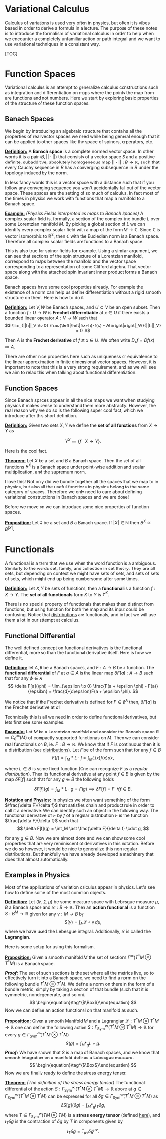 # Variational Calculus

Calculus of variations is used very often in physics, but often it is vibes based in order to derive a formula in a lecture. The purpose of these notes is to introduce the formalism of variational calculus in order to help when we encounter a completely unfamiliar action or path integral and we want to use variational techniques in a consistent way.

[TOC]



# Function Spaces

Variational calculus is an attempt to generalize calculus constructions such as integration and differentiation on maps where the points the map from are functions and not numbers. Here we start by exploring basic properties of the structure of these function spaces.

## Banach Spaces

We begin by introducing an algebraic structure that contains all the properties of real vector spaces we need while being general enough that it can be applied to other spaces like the space of spinors, orperators, etc.

**<u>Definition:</u>** A **Banach space** is a complete normed vector space. In other words it is a pair $(B,||\cdot||)$ that consists of a vector space $B$ and a positive definite, subadditive, absolutely homogeneous map $||\cdot || : B\to \mathbb R$, such that every Cauchy sequence in $B$ has a converging subsequence in $B$ under the topology induced by the norm. 

In less fancy words this is a vector space with a distance such that if you follow any converging sequence you won't accidentally fall out of the vector space. These spaces are the setting of so much of calculus. In fact most of the times in physics we work with functions that map a manifold to a Banach space. 

**<u>Example:</u>** *(Physics Fields interpreted as maps to Banach Spaces)* A complex scalar field is, formally, a section of the complex line bundle $L$ over some Lorentzian manifold $M$. By picking a global section of $L$ we can identify every complex scalar field with a map of the form $M\to \mathbb C$. Since $\mathbb C$ is vector isomorphic to $\mathbb R^2$, then $\mathbb C$ with the Eucledian norm is a Banach space. Therefore all complex scalar fields are functions to a Banach space.

This is also true for spinor fields for example. Using a similar argument, we can see that sections of the spin structure of a Lorentzian manifold, correspond to maps between the manifold and the vector space corresponding to a representation of some Clifford algebra. That vector space along with the attached spin invariant inner product forms a Banach space.



Banach spaces have some cool properties already. For example the existence of a norm can help us define differentiation without a rigid smooth structure on them. Here is how to do it.

**<u>Definition:</u>** Let $V,W$ be Banach spaces, and $U\subset V$ be an open subset. Then a function $f : U \to W$ is **Frechet differentiable** at $x \in U$ if there exists a bounded linear operator $A: V\to W$ such that
$$
\lim_{||h||_V \to 0} \frac{\left|\left|f(x+h)-f(x) - Ah\right|\right|_W}{||h||_V} = 0.
$$

 Then $A$ is the **Frechet derivative** of $f$ at $x \in U$. We often write $D_xf = Df(x) \coloneqq A$. 

There are other nice properties here such as uniqueness or equivalence to the linear approximation in finite dimensional vector spaces. However, it is important to note that this is a very strong requirement, and as we will see we aim to relax this when talking about functional differentiation.

## Function Spaces

Since Banach spaces appear in all the nice maps we want when studying physics it makes sense to understand them more abstractly. However, the real reason why we do so is the following super cool fact, which we introduce after this short definition.

**<u>Definition:</u>** Given two sets $X,Y$ we define the **set of all functions** from $X \to Y$ as

$$
Y^X \coloneqq \{f:X\to Y\}.
$$

Here is the cool fact.

**<u>Theorem:</u>** Let $X$ be a set and $B$ a Banach space. Then the set of all functions $B^X$ is a Banach space under point-wise addition and scalar multiplication, and the supremum norm.

I love this! Not only did we bundle together all the spaces that we map to in physics, but also all the useful functions in physics belong to the same category of spaces. Therefore we only need to care about defining variational constructions in Banach spaces and we are done!

Before we move on we can introduce some nice properties of function spaces.

**<u>Proposition:</u>** Let $X$ be a set and $B$ a Banach space. If $|X| \in \mathbb N$ then $B^X \cong B^{|X|}$.



# Functionals

A functional is a term that we use when the word function is a ambiguous. Similarly to the words set, family, and collection in set theory. They are all sets, but depending on context we might have sets of sets, and sets of sets of sets, which might end up being cumbersome after some times.

**<u>Definition:</u>** Let $X,Y$ be sets of functions, then a **functional** is a function $f:X\to Y$. The **set of all functionals** form $X$ to $Y$ is $Y^X$.

There is no special property of functionals that makes them distinct from functions, but using function for both the map and its input   could be confusing. Notice that [distributions](./Distributions.md) are functionals, and in fact we will use them a lot in our attempt at calculus.



## Functional Differential 

The well defined concept on functional derivatives is the functional differential, more so than the functional derivative itself. Here is how we define it. 

**<u>Definition:</u>** let $A,B$ be a Banach spaces, and $F:A\to B$ be a function. The **functional differential** of $F$ at $a\in A$ is the linear map $\delta F[a] : A\to B$ such that for any $\phi \in A$
$$
\delta F[a](\phi) = \lim_{\epsilon \to 0} \frac{F(a + \epsilon \phi) - F(a)}{\epsilon} = \frac{d}{d\epsilon}F(a + \epsilon \phi).
$$

We notice that if the Frechet derivative is defined for $F \in B^A$ then, $\delta F[a]$ is the Frechet derivative at $a$!

Technically this is all we need in order to define functional derivatives, but lets first see some examples.

**<u>Example:</u>** Let $M$ be a Lorentzian manifold and consider the Banach space $B \coloneqq C^\infty_0(M)$ of compactly supported functionas on $M$. Then we can consider real functionals on $B$, ie. $F: B\to \mathbb R$. We know that if $F$ is continuous then it is a distribution (see [distributions](./Distributions.md)). Let $F$ be of the form such that for any $f \in B$
$$
F(f) = \int_M \ast L\cdot f = \int_M L(x) f(x) dx,
$$

where $L\in B$ is some fixed function (One can recognize $F$ as a *regular distribution*). Then its functional derivative at any point $f \in B$ is given by the map $\delta F[f]$ such that for any $g \in B$ the following holds

$$
\delta F[f](g) = \int_M \ast L\cdot  g = F(g) \implies \delta F[f] = F\ \ \forall f\in B.
$$

**<u>Notation and Physics:</u>** In physics we often want something of the form $\frac{\delta F}{\delta f}$ that satisfies chain and product rule in order to call it a derivative. We can identify such an object in the following way. The functional derivative of $F$ by $f$ of a regular distribution $F$ is the function $\frac{\delta F}{\delta f}$ such that
$$
\delta F[f](g) = \int_M \ast \frac{\delta F}{\delta f} \cdot  g,
$$

for any $g \in B$. Now we are almost done and we can show some cool properties that are very reminiscent of derivatives in this notation. Before we do so however, it would be nice to generalize this non regular distributions. But thankfully we have already developed a machinery that does that almost automatically. 



## Examples in Physics

Most of the applications of variation calculus appear in physics. Let's see how to define some of the most common objects.

**<u>Definition:</u>** Let $(M,\Sigma,\mu)$ be some measure space with Lebesgue measure $\mu$, $B$ a Banach space and $\mathcal{L}:B\to \mathbb{R}$. Then an **action functional** is a function $S:B^M \to \mathbb{R}$ given for any $\gamma : M\to B$ by
$$
S(\gamma) = \int_M \mathcal{L \circ \gamma}\,  d\mu,
$$
 where we have used the Lebesgue integral. Additionally, $\mathcal{L}$ is called the **Lagrangian**. 

Here is some setup for using this formalism.

**<u>Proposition:</u>** Given a smooth manifold $M$ the set of sections $\Gamma^\infty(T^\ast M\otimes T^\ast M)$ is a Banach space.

***Proof:*** The set of such sections is the set where all the metrics live, so to effectively turn it into a Banach space, we need to find a norm on the following bundle $T^\ast M \otimes T^\ast M$. We define a norm on there in the form of a bundle metric, simply by taking a section of that bundle (such that it is symmetric, nondegenerate, and so on). 
$$
\begin{equation}\tag*{$\Box$}\end{equation}	
$$
Now we can define an action functional on that manifold as such.

**<u>Proposition:</u>** Given a smooth Manifold $M$ and a Lagrangian $\mathcal{L}:T^\ast M\otimes T^\ast M \to \mathbb{R}$ one can define the following action $S: \Gamma^\infty_\text{Sym}\left(T^\ast M \otimes T^\ast M  \right) \to \mathbb{R}$ for every $g \in \Gamma^\infty_\text{Sym}\left(T^\ast M \otimes T^\ast M  \right)$ 
$$
S(g) = \int_M \ast_g L\circ g.
$$
***Proof:*** We have shown that $S$ is a map of Banach spaces, and we know that smooth integration on a manifold defines a Lebesgue measure. 
$$
\begin{equation}\tag*{$\Box$}\end{equation} 
$$
 Now we are finally ready to define the stress energy tensor. 

**<u>Theorem:</u>** *(The definition of the stress energy tensor)* The functional differential of the action $S: \Gamma^\infty_\text{Sym}\left(T^\ast M \otimes T^\ast M  \right) \to \mathbb{R}$ above at $g\in \Gamma^\infty_\text{Sym}\left(T^\ast M \otimes T^\ast M  \right)$ can be expressed for all $\delta g \in \Gamma^\infty_\text{Sym}\left(T^\ast M \otimes T^\ast M  \right)$ as
$$
\delta S[g](\delta g) = \int_M \ast_g \iota_T \delta g,
$$
 where $T \in \Gamma^\infty_\text{Sym}\left(T M \otimes T M  \right)$ is a **stress energy tensor** (defined [here](../Projects/CFT/Free_Fields.md#Lagrangian-formalism)), and $\iota_T\delta g$ is the contraction of $\delta g$ by $T$ in components given by
$$
\iota_T\delta g = T_{\mu\nu}\delta g^{\mu\nu}.
$$
 

















